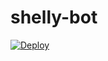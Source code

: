 # shelly-bot


[![Deploy](https://www.herokucdn.com/deploy/button.svg)](https://heroku.com/deploy?template=https://github.com/Shelly-XD/shelly-bot)
